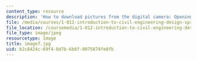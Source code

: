 ```yaml
---
content_type: resource
description: 'How to download pictures from the digital camera: Opening the chooser'
file: /media/courses/1-012-introduction-to-civil-engineering-design-spring-2002/b2c8424c69f48d7b6b6f0075874fe8fb_image7.jpg
file_location: /coursemedia/1-012-introduction-to-civil-engineering-design-spring-2002/b2c8424c69f48d7b6b6f0075874fe8fb_image7.jpg
file_type: image/jpeg
resourcetype: Image
title: image7.jpg
uid: b2c8424c-69f4-8d7b-6b6f-0075874fe8fb
---
```

